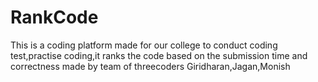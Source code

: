 # RankCode
This is a coding platform made for our college to conduct coding test,practise coding,it ranks the code based on the submission time and correctness made by team of threecoders  Giridharan,Jagan,Monish
